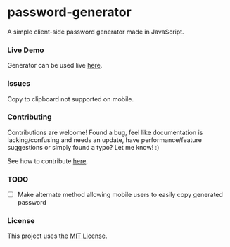 # password-generator

A simple client-side password generator made in JavaScript.

### Live Demo

Generator can be used live [here](https://cgabriel5.github.io/password-generator/).

### Issues

Copy to clipboard not supported on mobile.

### Contributing

Contributions are welcome! Found a bug, feel like documentation is lacking/confusing and needs an update, have performance/feature suggestions or simply found a typo? Let me know! :)

See how to contribute [here](https://github.com/cgabriel5/password-generator/blob/master/CONTRIBUTING.md).

### TODO

- [ ] Make alternate method allowing mobile users to easily copy generated password

### License

This project uses the [MIT License](https://github.com/cgabriel5/password-generator/blob/master/LICENSE.txt).
